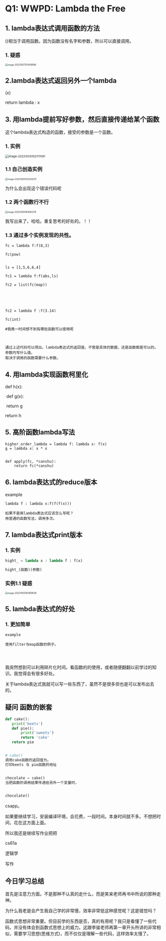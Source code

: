 # Q1: WWPD: Lambda the Free

## 1. lambda表达式调用函数的方法































()相当于调用函数。因为函数没有名字和参数，所以可以直接调用。







### 1. 疑惑              

<img src="%E6%80%BB%E7%BB%93.assets/image-20221007101409588-16651088508021.png" alt="image-20221007101409588" style="zoom:50%;" />







## 2.lambda表达式返回另外一个lambda

(x)

return lambda : x







## 3. 用lambda提前写好参数，然后直接传递给某个函数

这个lambda表达式构造的函数，接受的参数是一个函数。

















### 1. 实例

<img src="%E6%80%BB%E7%BB%93.assets/image-20221005152117091-16649544783991.png" alt="image-20221005152117091" style="zoom:67%;" />



### 1.1 自己创造实例

<img src="%E6%80%BB%E7%BB%93.assets/image-20221005152204275-16649545265383.png" alt="image-20221005152204275" style="zoom:50%;" />

为什么会出现这个错误代码呢



### 1.2 两个函数行不行



<img src="%E6%80%BB%E7%BB%93.assets/image-20221005161840278-16649579215431.png" alt="image-20221005161840278" style="zoom:50%;" />

我写出来了，哈哈。重复思考的好处的。！！



### 1.3 通过多个实例发现的共性。

```
fc = lambda f:f(8,3)

fc(pow)


ls = [1,5,6,6,4]

fc1 = lambda f:f(abs,ls)

fc2 = list(fc(map))





fc2 = lambda f :f(3.14)

fc(int)

#我竟一时间想不到有哪些函数可以使用呢



通过上述代码可以得出。lambda表达式的返回值，不管是具体的数据，还是函数都是可以的。参数内写什么值。
取决于调用的函数需要什么参数。

```











## 4. 用lambda实现函数柯里化

def h(x):

​	def g(x):

​		return g

return h









## 5. 高阶函数lambda写法

```
higher_order_lambda = lambda f: lambda x: f(x)
g = lambda x: x * x


def apply(fc, *canshu):
	return fc(*canshu)
```





## 6. lambda表达式的reduce版本

example

```
lambda f : lambda x:f(f(f(x)))

如果不是用lambda表达式应该怎么写呢？
用普通的函数写法，调用多次。 
```





## 7. lambda表达式print版本









### 1. 实例

```PYTHON
hight_ = lambda x : lambda f : f(x)

hight_(函数)(参数)

```











### 实例1.1 疑惑

<img src="%E6%80%BB%E7%BB%93.assets/image-20221005163959536-16649592052323.png" alt="image-20221005163959536" style="zoom:50%;" />







## 5. lambda表达式的好处

### 1. 更加简单

```
example

使用filter与map函数的例子。




```

我突然想到可以利用碎片化时间。看函数的的使用，或者随便翻翻以前学过的知识。我觉得会有很多好处。





关于lambda表达式我就可以写一些东西了，虽然不是很多但也是可以发布出去的。





## 疑问 函数的嵌套

```python
def cake():
   print('beets')
   def pie():
       print('sweets')
       return 'cake'
   return pie


# cake()
调用cake函数的返回值为。
打印beets 与 pie函数的地址


chocolate = cake()
当把函数的调用结果传递给另外一个变量时，


chocolate()
```









csapp。

如果要继续学习，安装编译环境，会花费，一段时间。本身时间就不多。不想把时间，花在这方面上面。

所以我还是继续写作业把把







cs61a

逻辑学

写作









## 今日学习总结

首先是注意力方面。不是那种不认真的走什么，而是笑来老师再书中所说的那种走神。

为什么我老是会产生我自己学的非常慢，效率非常低这种感觉呢？这是错觉吗？

函数式思想非常重要。但目前学的东西是否，真的有用呢？我只是看懂了一些代码，并没有体会到函数式思想上的威力。这跟李骏老师再第一章开头所讲的非常相似，需要学习思想(思维方式)，而不仅仅是理解一些代码，这样效率太慢了。

